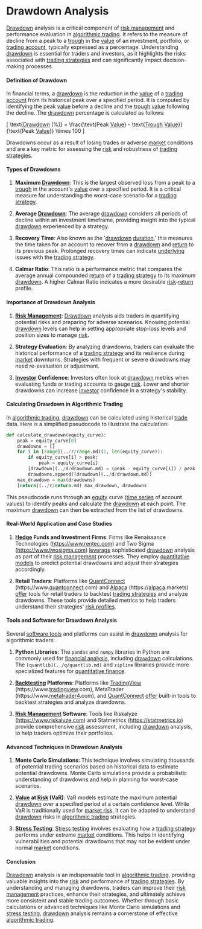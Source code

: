 # Drawdown Analysis

[Drawdown](../d/drawdown.md) analysis is a critical component of [risk management](../r/risk_management.md) and performance evaluation in [algorithmic trading](../a/algorithmic_trading.md). It refers to the measure of decline from a peak to a [trough](../t/trough.md) in the [value](../v/value.md) of an investment, portfolio, or [trading account](../t/trading_account.md), typically expressed as a percentage. Understanding [drawdown](../d/drawdown.md) is essential for traders and investors, as it highlights the risks associated with [trading strategies](../t/trading_strategies.md) and can significantly impact decision-making processes.

#### Definition of Drawdown

In financial terms, a [drawdown](../d/drawdown.md) is the reduction in the [value](../v/value.md) of a [trading account](../t/trading_account.md) from its historical peak over a specified period. It is computed by identifying the peak [value](../v/value.md) before a decline and the [trough](../t/trough.md) [value](../v/value.md) following the decline. The [drawdown](../d/drawdown.md) percentage is calculated as follows:

\[ \text{[Drawdown](../d/drawdown.md) (\%)} = \frac{\text{Peak [Value](../v/value.md)} - \text{[Trough](../t/trough.md) [Value](../v/value.md)}}{\text{Peak [Value](../v/value.md)}} \times 100 \]

Drawdowns occur as a result of losing trades or adverse [market](../m/market.md) conditions and are a key metric for assessing the [risk](../r/risk.md) and robustness of [trading strategies](../t/trading_strategies.md).

#### Types of Drawdowns

1. **Maximum [Drawdown](../d/drawdown.md)**: This is the largest observed loss from a peak to a [trough](../t/trough.md) in the account's [value](../v/value.md) over a specified period. It is a critical measure for understanding the worst-case scenario for a [trading strategy](../t/trading_strategy.md).

2. **Average [Drawdown](../d/drawdown.md)**: The average [drawdown](../d/drawdown.md) considers all periods of decline within an investment timeframe, providing insight into the typical [drawdown](../d/drawdown.md) experienced by a strategy.

3. **Recovery Time**: Also known as the '[drawdown](../d/drawdown.md) [duration](../d/duration.md),' this measures the time taken for an account to recover from a [drawdown](../d/drawdown.md) and [return](../r/return.md) to its previous peak. Prolonged recovery times can indicate [underlying](../u/underlying.md) issues with the [trading strategy](../t/trading_strategy.md).

4. **Calmar Ratio**: This ratio is a performance metric that compares the average annual compounded [return](../r/return.md) of a [trading strategy](../t/trading_strategy.md) to its maximum [drawdown](../d/drawdown.md). A higher Calmar Ratio indicates a more desirable [risk](../r/risk.md)-[return](../r/return.md) profile.

#### Importance of Drawdown Analysis

1. **[Risk Management](../r/risk_management.md)**: [Drawdown](../d/drawdown.md) analysis aids traders in quantifying potential risks and preparing for adverse scenarios. Knowing potential [drawdown](../d/drawdown.md) levels can help in setting appropriate stop-loss levels and position sizes to manage [risk](../r/risk.md).

2. **Strategy Evaluation**: By analyzing drawdowns, traders can evaluate the historical performance of a [trading strategy](../t/trading_strategy.md) and its resilience during [market](../m/market.md) downturns. Strategies with frequent or severe drawdowns may need re-evaluation or adjustment.

3. **[Investor](../i/investor.md) Confidence**: Investors often look at [drawdown](../d/drawdown.md) metrics when evaluating funds or trading accounts to gauge [risk](../r/risk.md). Lower and shorter drawdowns can increase [investor](../i/investor.md) confidence in a strategy's stability.

#### Calculating Drawdown in Algorithmic Trading

In [algorithmic trading](../a/algorithmic_trading.md), [drawdown](../d/drawdown.md) can be calculated using historical [trade](../t/trade.md) data. Here is a simplified pseudocode to illustrate the calculation:

```python
def calculate_drawdown(equity_curve):
    peak = equity_curve[0]
    drawdowns = []
    for i in [range](../r/range.md)(1, len(equity_curve)):
        if equity_curve[i] > peak:
            peak = equity_curve[i]
        [drawdown](../d/drawdown.md) = (peak - equity_curve[i]) / peak
        drawdowns.append([drawdown](../d/drawdown.md))
    max_drawdown = max(drawdowns)
    [return](../r/return.md) max_drawdown, drawdowns
```

This pseudocode runs through an [equity](../e/equity.md) curve ([time series](../t/time_series.md) of account values) to identify peaks and calculate the [drawdown](../d/drawdown.md) at each point. The maximum [drawdown](../d/drawdown.md) can then be extracted from the list of drawdowns.

#### Real-World Application and Case Studies

1. **[Hedge](../h/hedge.md) Funds and Investment Firms**: Firms like Renaissance Technologies (https://www.rentec.com) and Two Sigma (https://www.twosigma.com) [leverage](../l/leverage.md) sophisticated [drawdown](../d/drawdown.md) analysis as part of their [risk management](../r/risk_management.md) processes. They employ [quantitative models](../q/quantitative_models.md) to predict potential drawdowns and adjust their strategies accordingly.

2. **Retail Traders**: Platforms like [QuantConnect](../q/quantconnect.md) (https://www.[quantconnect](../q/quantconnect.md).com) and [Alpaca](../a/alpaca.md) (https://[alpaca](../a/alpaca.md).markets) [offer](../o/offer.md) tools for retail traders to backtest [trading strategies](../t/trading_strategies.md) and analyze drawdowns. These tools provide detailed metrics to help traders understand their strategies' [risk profiles](../r/risk_profiles.md).

#### Tools and Software for Drawdown Analysis

Several [software tools](../s/software_tools_for_trading.md) and platforms can assist in [drawdown](../d/drawdown.md) analysis for algorithmic traders:

1. **Python Libraries**: The `pandas` and `numpy` libraries in Python are commonly used for [financial analysis](../f/financial_analysis.md), including [drawdown](../d/drawdown.md) calculations. The `[quantlib](../q/quantlib.md)` and `zipline` libraries provide more specialized features for [quantitative finance](../q/quantitative_finance.md).

2. **[Backtesting](../b/backtesting.md) Platforms**: Platforms like [TradingView](../t/tradingview.md) (https://www.[tradingview](../t/tradingview.md).com), MetaTrader (https://www.[metatrader4](../m/metatrader4.md).com), and [QuantConnect](../q/quantconnect.md) [offer](../o/offer.md) built-in tools to backtest strategies and analyze drawdowns.

3. **[Risk Management](../r/risk_management.md) Software**: Tools like Riskalyze (https://www.riskalyze.com) and Statmetrics (https://statmetrics.io) provide comprehensive [risk](../r/risk.md) assessment, including [drawdown](../d/drawdown.md) analysis, to help traders optimize their portfolios.

#### Advanced Techniques in Drawdown Analysis

1. **Monte Carlo Simulations**: This technique involves simulating thousands of potential trading scenarios based on historical data to estimate potential drawdowns. Monte Carlo simulations provide a probabilistic understanding of drawdowns and help in planning for worst-case scenarios.

2. **[Value](../v/value.md) at [Risk](../r/risk.md) (VaR)**: VaR models estimate the maximum potential [drawdown](../d/drawdown.md) over a specified period at a certain confidence level. While VaR is traditionally used for [market risk](../m/market_risk.md), it can be adapted to understand [drawdown](../d/drawdown.md) risks in [algorithmic trading](../a/algorithmic_trading.md) strategies.

3. **[Stress Testing](../s/stress_testing_in_trading.md)**: [Stress testing](../s/stress_testing_in_trading.md) involves evaluating how a [trading strategy](../t/trading_strategy.md) performs under extreme [market](../m/market.md) conditions. This helps in identifying vulnerabilities and potential drawdowns that may not be evident under normal [market](../m/market.md) conditions.

#### Conclusion

[Drawdown](../d/drawdown.md) analysis is an indispensable tool in [algorithmic trading](../a/algorithmic_trading.md), providing valuable insights into the [risk](../r/risk.md) and performance of [trading strategies](../t/trading_strategies.md). By understanding and managing drawdowns, traders can improve their [risk management](../r/risk_management.md) practices, enhance their strategies, and ultimately achieve more consistent and stable trading outcomes. Whether through basic calculations or advanced techniques like Monte Carlo simulations and [stress testing](../s/stress_testing_in_trading.md), [drawdown](../d/drawdown.md) analysis remains a cornerstone of effective [algorithmic trading](../a/algorithmic_trading.md).
